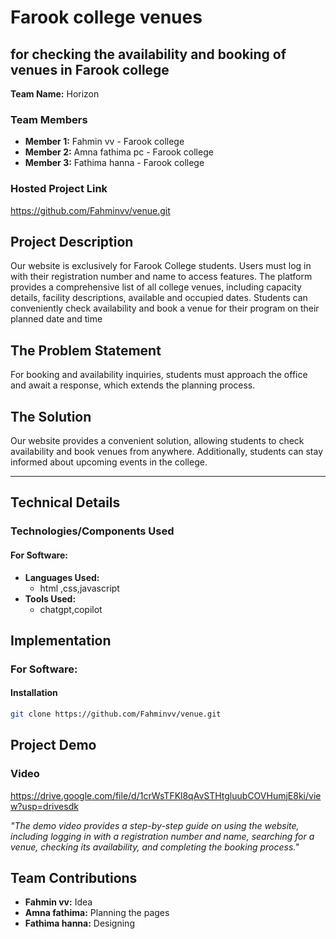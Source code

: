# Farook college venues 
## for checking the availability and booking of venues in Farook college
**Team Name:** Horizon

### Team Members
- **Member 1:** Fahmin vv - Farook college
- **Member 2:** Amna fathima pc - Farook college  
- **Member 3:** Fathima hanna - Farook college

### Hosted Project Link
https://github.com/Fahminvv/venue.git

## Project Description
Our website is exclusively for Farook College students. Users must log in with their registration number and name to access features. The platform provides a comprehensive list of all college venues, including capacity details, facility descriptions, available and occupied dates. Students can conveniently check availability and book a venue for their program on their planned date and time

## The Problem Statement
For booking and availability inquiries, students must approach the office and await a response, which extends the planning process.

## The Solution
Our website provides a convenient solution, allowing students to check availability and book venues from anywhere. Additionally, students can stay informed about upcoming events in the college.

---
## Technical Details

### Technologies/Components Used
#### For Software:
- **Languages Used:**  
  - html ,css,javascript
- **Tools Used:**  
  - chatgpt,copilot
## Implementation

### For Software:
#### Installation
```sh
git clone https://github.com/Fahminvv/venue.git
```

## Project Demo
### Video
https://drive.google.com/file/d/1crWsTFKl8qAvSTHtgluubCOVHumjE8ki/view?usp=drivesdk

*"The demo video provides a step-by-step guide on using the website, including logging in with a registration number and name, searching for a venue, checking its availability, and completing the booking process."*

## Team Contributions
- **Fahmin vv:** Idea
- **Amna fathima:** Planning the pages
- **Fathima hanna:** Designing




